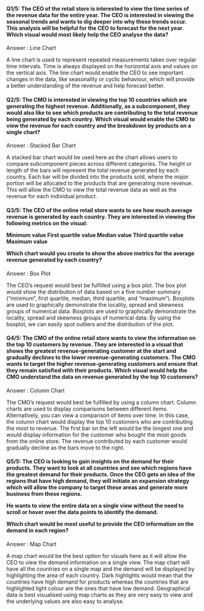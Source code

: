 <h4>Q1/5: The CEO of the retail store is interested to view the time series of the revenue data for the entire year. The CEO is interested in viewing the seasonal 
trends and wants to dig deeper into why these trends occur. This analysis will be helpful for the CEO to forecast for the next year.
Which visual would most likely help the CEO analyse the data?</h4>

Answer : Line Chart

A line chart is used to represent repeated measurements taken over regular time intervals. Time is always displayed on the horizontal axis and values on the 
vertical axis.  The line chart would enable the CEO to see important changes in the data, like seasonality or cyclic behaviour, which will provide a better 
understanding of the revenue and help forecast better. 

<h4>Q2/5: The CMO is interested in viewing the top 10 countries which are generating the highest revenue. Additionally, as a subcomponent, they would also like to see which products are contributing to the total revenue being generated by each country.
Which visual would enable the CMO to view the revenue for each country and the breakdown by products on a single chart?</h4>

Answer : Stacked Bar Chart

A stacked bar chart would be used here as the chart allows users to compare subcomponent pieces across different categories. The height or length of the bars will represent the total revenue generated by each country.   Each bar will be divided into the products sold, where the major portion will be allocated to the products that are generating more revenue. This will allow the CMO to view the total revenue data as well as the revenue for each individual product.

<h4>Q3/5: The CEO of the online retail store wants to see how much average revenue is generated by each country. They are interested in viewing the following metrics on the visual:

Minimum value
First quartile value
Median value 
Third quartile value
Maximum value

Which chart would you create to show the above metrics for the average revenue generated by each country?</h4>

Answer : Box Plot

The CEO’s request would best be fulfilled using a box plot. The box plot would show the distribution of data based on a five number summary (“minimum”, first quartile, median, third quartile, and “maximum”). Boxplots are used to graphically demonstrate the locality, spread and skewness groups of numerical data.  Boxplots are used to graphically demonstrate the locality, spread and skewness groups of numerical data. By using the boxplot, we can easily spot outliers and the distribution of the plot.

<h4>Q4/5: The CMO of the online retail store wants to view the information on the top 10 customers by revenue. They are interested in a visual that shows the greatest revenue-generating customer at the start and gradually declines to the lower revenue-generating customers. The CMO wants to target the higher revenue-generating customers and ensure that they remain satisfied with their products.
Which visual would help the CMO understand the data on revenue generated by the top 10 customers?</h4>

Answer : Column Chart

The CMO’s request would best be fulfilled by using a column chart. Column charts are used to display comparisons between different items. Alternatively, you can view a comparison of items over time. In this case, the column chart would display the top 10 customers who are contributing the most to revenue.   The first bar on the left would be the longest one and would display information for the customer who bought the most goods from the online store. The revenue contributed by each customer would gradually decline as the bars move to the right.

<h4>Q5/5: The CEO is looking to gain insights on the demand for their products. They want to look at all countries and see which regions have the greatest demand for their products. Once the CEO gets an idea of the regions that have high demand, they will initiate an expansion strategy which will allow the company to target these areas and generate more business from these regions.

He wants to view the entire data on a single view without the need to scroll or hover over the data points to identify the demand.

Which chart would be most useful to provide the CEO information on the demand in each region?</h4>

Answer : Map Chart

A map chart would be the best option for visuals here as it will allow the CEO to view the demand information on a single view. The map chart will have all the countries on a single map and the demand will be displayed by highlighting the area of each country. Dark highlights would mean that the countries have high demand for products whereas the countries that are highlighted light colour are the ones that have low demand.  Geographical data is best visualised using map charts as they are very easy to view and the underlying values are also easy to analyse.


